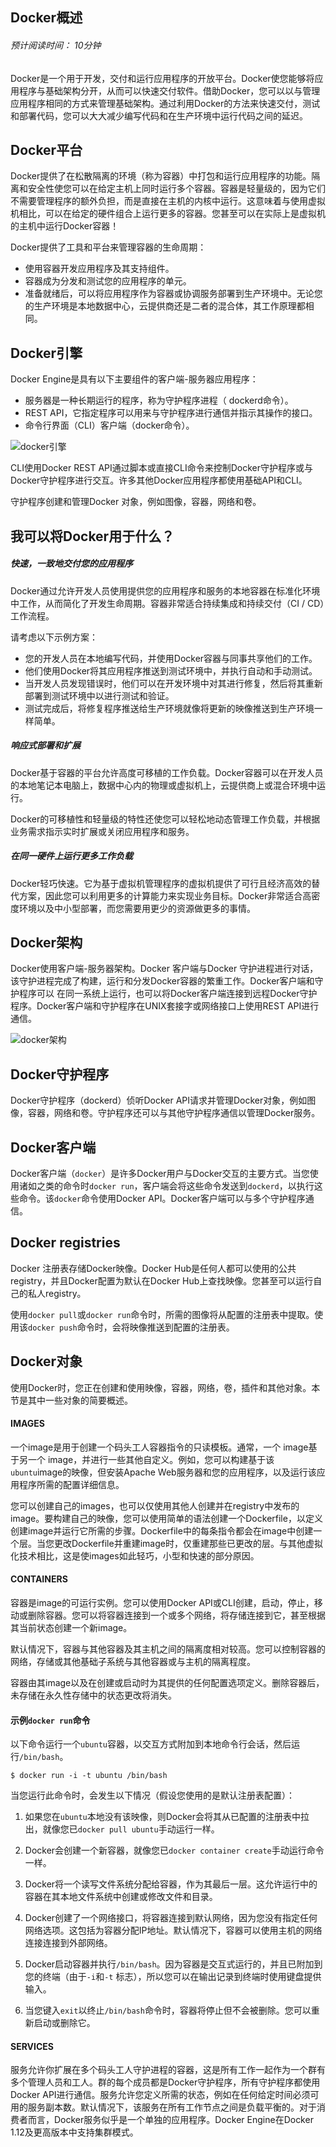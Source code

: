 ## Docker概述
###### 预计阅读时间： 10分钟
Docker是一个用于开发，交付和运行应用程序的开放平台。Docker使您能够将应用程序与基础架构分开，从而可以快速交付软件。借助Docker，您可以以与管理应用程序相同的方式来管理基础架构。通过利用Docker的方法来快速交付，测试和部署代码，您可以大大减少编写代码和在生产环境中运行代码之间的延迟。

## Docker平台
Docker提供了在松散隔离的环境（称为容器）中打包和运行应用程序的功能。隔离和安全性使您可以在给定主机上同时运行多个容器。容器是轻量级的，因为它们不需要管理程序的额外负担，而是直接在主机的内核中运行。这意味着与使用虚拟机相比，可以在给定的硬件组合上运行更多的容器。您甚至可以在实际上是虚拟机的主机中运行Docker容器！

Docker提供了工具和平台来管理容器的生命周期：
* 使用容器开发应用程序及其支持组件。
* 容器成为分发和测试您的应用程序的单元。
* 准备就绪后，可以将应用程序作为容器或协调服务部署到生产环境中。无论您的生产环境是本地数据中心，云提供商还是二者的混合体，其工作原理都相同。

## Docker引擎
Docker Engine是具有以下主要组件的客户端-服务器应用程序：

* 服务器是一种长期运行的程序，称为守护程序进程（ dockerd命令）。
* REST API，它指定程序可以用来与守护程序进行通信并指示其操作的接口。
* 命令行界面（CLI）客户端（docker命令）。

<img alt="docker引擎" src="../../images/docker/engine-components-flow.png" width="" height="" />

CLI使用Docker REST API通过脚本或直接CLI命令来控制Docker守护程序或与Docker守护程序进行交互。许多其他Docker应用程序都使用基础API和CLI。

守护程序创建和管理Docker 对象，例如图像，容器，网络和卷。

## 我可以将Docker用于什么？
##### 快速，一致地交付您的应用程序

Docker通过允许开发人员使用提供您的应用程序和服务的本地容器在标准化环境中工作，从而简化了开发生命周期。容器非常适合持续集成和持续交付（CI / CD）工作流程。

请考虑以下示例方案：
* 您的开发人员在本地编写代码，并使用Docker容器与同事共享他们的工作。
* 他们使用Docker将其应用程序推送到测试环境中，并执行自动和手动测试。
* 当开发人员发现错误时，他们可以在开发环境中对其进行修复，然后将其重新部署到测试环境中以进行测试和验证。
* 测试完成后，将修复程序推送给生产环境就像将更新的映像推送到生产环境一样简单。
##### 响应式部署和扩展

Docker基于容器的平台允许高度可移植的工作负载。Docker容器可以在开发人员的本地笔记本电脑上，数据中心内的物理或虚拟机上，云提供商上或混合环境中运行。

Docker的可移植性和轻量级的特性还使您可以轻松地动态管理工作负载，并根据业务需求指示实时扩展或关闭应用程序和服务。

##### 在同一硬件上运行更多工作负载
Docker轻巧快速。它为基于虚拟机管理程序的虚拟机提供了可行且经济高效的替代方案，因此您可以利用更多的计算能力来实现业务目标。Docker非常适合高密度环境以及中小型部署，而您需要用更少的资源做更多的事情。

## Docker架构
Docker使用客户端-服务器架构。Docker 客户端与Docker 守护进程进行对话，该守护进程完成了构建，运行和分发Docker容器的繁重工作。Docker客户端和守护程序可以 在同一系统上运行，也可以将Docker客户端连接到远程Docker守护程序。Docker客户端和守护程序在UNIX套接字或网络接口上使用REST API进行通信。

<img alt="docker架构" src="../../images/docker/architecture.png" wigth="500" height="" />

## Docker守护程序
Docker守护程序（dockerd）侦听Docker API请求并管理Docker对象，例如图像，容器，网络和卷。守护程序还可以与其他守护程序通信以管理Docker服务。

## Docker客户端
Docker客户端（`docker`）是许多Docker用户与Docker交互的主要方式。当您使用诸如之类的命令时`docker run`，客户端会将这些命令发送到`dockerd`，以执行这些命令。该`docker`命令使用Docker API。Docker客户端可以与多个守护程序通信。

## Docker registries
Docker 注册表存储Docker映像。Docker Hub是任何人都可以使用的公共registry，并且Docker配置为默认在Docker Hub上查找映像。您甚至可以运行自己的私人registry。

使用`docker pull`或`docker run`命令时，所需的图像将从配置的注册表中提取。使用该`docker push`命令时，会将映像推送到配置的注册表。

## Docker对象
使用Docker时，您正在创建和使用映像，容器，网络，卷，插件和其他对象。本节是其中一些对象的简要概述。
#### IMAGES
一个image是用于创建一个码头工人容器指令的只读模板。通常，一个 image基于另一个 image，并进行一些其他自定义。例如，您可以构建基于该`ubuntu`image的映像，但安装Apache Web服务器和您的应用程序，以及运行该应用程序所需的配置详细信息。

您可以创建自己的images，也可以仅使用其他人创建并在registry中发布的image。要构建自己的映像，您可以使用简单的语法创建一个Dockerfile，以定义创建image并运行它所需的步骤。Dockerfile中的每条指令都会在image中创建一个层。当您更改Dockerfile并重建image时，仅重建那些已更改的层。与其他虚拟化技术相比，这是使images如此轻巧，小型和快速的部分原因。
#### CONTAINERS
容器是image的可运行实例。您可以使用Docker API或CLI创建，启动，停止，移动或删除容器。您可以将容器连接到一个或多个网络，将存储连接到它，甚至根据其当前状态创建一个新image。

默认情况下，容器与其他容器及其主机之间的隔离度相对较高。您可以控制容器的网络，存储或其他基础子系统与其他容器或与主机的隔离程度。

容器由其image以及在创建或启动时为其提供的任何配置选项定义。删除容器后，未存储在永久性存储中的状态更改将消失。

#### 示例`docker run`命令
以下命令运行一个`ubuntu`容器，以交互方式附加到本地命令行会话，然后运行`/bin/bash`。
```
$ docker run -i -t ubuntu /bin/bash
```
当您运行此命令时，会发生以下情况（假设您使用的是默认注册表配置）：

1. 如果您在`ubuntu`本地没有该映像，则Docker会将其从已配置的注册表中拉出，就像您已`docker pull ubuntu`手动运行一样。

2. Docker会创建一个新容器，就像您已`docker container create`手动运行命令一样。

3. Docker将一个读写文件系统分配给容器，作为其最后一层。这允许运行中的容器在其本地文件系统中创建或修改文件和目录。

4. Docker创建了一个网络接口，将容器连接到默认网络，因为您没有指定任何网络选项。这包括为容器分配IP地址。默认情况下，容器可以使用主机的网络连接连接到外部网络。

5. Docker启动容器并执行`/bin/bash`。因为容器是交互式运行的，并且已附加到您的终端（由于`-i`和`-t` 标志），所以您可以在输出记录到终端时使用键盘提供输入。

6. 当您键入`exit`以终止`/bin/bash`命令时，容器将停止但不会被删除。您可以重新启动或删除它。

#### SERVICES
服务允许你扩展在多个码头工人守护进程的容器，这是所有工作一起作为一个群有多个管理人员和工人。群的每个成员都是Docker守护程序，所有守护程序都使用Docker API进行通信。服务允许您定义所需的状态，例如在任何给定时间必须可用的服务副本数。默认情况下，该服务在所有工作节点之间是负载平衡的。对于消费者而言，Docker服务似乎是一个单独的应用程序。Docker Engine在Docker 1.12及更高版本中支持集群模式。
